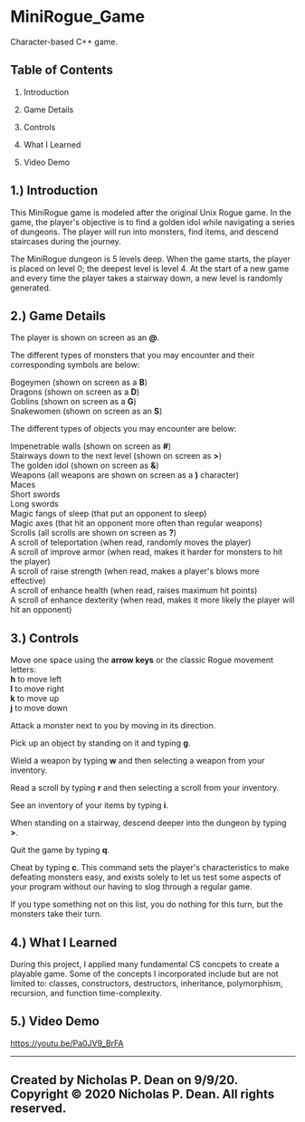 # MiniRogue_Game
Character-based C++ game.

   Table of Contents
   -----------------

   1. Introduction 

   2. Game Details

   3. Controls

   4. What I Learned
   
   5. Video Demo 


1.) Introduction 
   --------------------------------
   
This MiniRogue game is modeled after the original Unix Rogue game. In the game, the player's objective is to find a golden idol while navigating a series of dungeons. The player will run into monsters, find items, and descend staircases during the journey. 

The MiniRogue dungeon is 5 levels deep. When the game starts, the player is placed on level 0; the deepest level is level 4.
At the start of a new game and every time the player takes a stairway down, a new level is randomly generated.

2.) Game Details 
   -------------------
   
The player is shown on screen as an **@**.

The different types of monsters that you may encounter and their corresponding symbols are below:

Bogeymen (shown on screen as a **B**)\
Dragons (shown on screen as a **D**)\
Goblins (shown on screen as a **G**)\
Snakewomen (shown on screen as an **S**)

The different types of objects you may encounter are below:

Impenetrable walls (shown on screen as **#**)\
Stairways down to the next level (shown on screen as **>**)\
The golden idol (shown on screen as **&**)\
Weapons (all weapons are shown on screen as a **)** character)\
Maces\
Short swords\
Long swords\
Magic fangs of sleep (that put an opponent to sleep)\
Magic axes (that hit an opponent more often than regular weapons)\
Scrolls (all scrolls are shown on screen as **?**)\
A scroll of teleportation (when read, randomly moves the player)\
A scroll of improve armor (when read, makes it harder for monsters to hit the player)\
A scroll of raise strength (when read, makes a player's blows more effective)\
A scroll of enhance health (when read, raises maximum hit points)\
A scroll of enhance dexterity (when read, makes it more likely the player will hit an opponent)

3.) Controls 
   ------------
 
Move one space using the **arrow keys** or the classic Rogue movement letters:\
**h** to move left\
**l** to move right\
**k** to move up\
**j** to move down

Attack a monster next to you by moving in its direction.

Pick up an object by standing on it and typing **g**.

Wield a weapon by typing **w** and then selecting a weapon from your inventory.

Read a scroll by typing **r** and then selecting a scroll from your inventory.

See an inventory of your items by typing **i**.

When standing on a stairway, descend deeper into the dungeon by typing **>**.

Quit the game by typing **q**.

Cheat by typing **c**. This command sets the player's characteristics to make defeating monsters easy, and exists solely to let us test some aspects of your program without 
our having to slog through a regular game.

If you type something not on this list, you do nothing for this turn, but the monsters take their turn.

4.) What I Learned
   ------------

During this project, I applied many fundamental CS concpets to create a playable game. Some of the concepts I incorporated include but are not limited to: classes, constructors, destructors, inheritance, polymorphism, recursion, and function time-complexity. 

5.) Video Demo
   ------------

https://youtu.be/Pa0JV9_BrFA

------------------------------------------------------------------------
Created by Nicholas P. Dean on 9/9/20.
Copyright © 2020 Nicholas P. Dean. All rights reserved. 
------------------------------------------------------------------------
